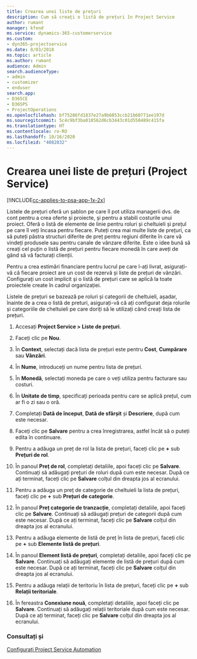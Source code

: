 ```yaml
---
title: Crearea unei liste de preţuri
description: Cum să creați o listă de prețuri în Project Service
author: rumant
manager: kfend
ms.service: dynamics-365-customerservice
ms.custom:
- dyn365-projectservice
ms.date: 8/03/2018
ms.topic: article
ms.author: rumant
audience: Admin
search.audienceType:
- admin
- customizer
- enduser
search.app:
- D365CE
- D365PS
- ProjectOperations
ms.openlocfilehash: bf75286fd1837e27a9b6053ccb21b60771ee197d
ms.sourcegitcommit: 5c4c9bf3ba018562d6cb3443c01d550489c415fa
ms.translationtype: HT
ms.contentlocale: ro-RO
ms.lasthandoff: 10/16/2020
ms.locfileid: "4082832"
---
```

# <a name="create-a-price-list-project-service"></a>Crearea unei liste de prețuri (Project Service)

[!INCLUDE[cc-applies-to-psa-app-1x-2x](../includes/cc-applies-to-psa-app-1x-2x.md)]

Listele de prețuri oferă un șablon pe care îl pot utiliza managerii dvs. de cont pentru a crea oferte și proiecte, și pentru a stabili costurile unui proiect. Oferă o listă de elemente de linie pentru roluri și cheltuieli și prețul pe care îl veți încasa pentru fiecare. Puteți crea mai multe liste de prețuri, ca să puteți păstra structuri diferite de preț pentru regiuni diferite în care vă vindeți produsele sau pentru canale de vânzare diferite. Este o idee bună să creați cel puțin o listă de prețuri pentru fiecare monedă în care aveți de gând să vă facturați clienții.  
  
Pentru a crea estimări financiare pentru lucrul pe care l-ați livrat, asigurați-vă că fiecare proiect are un cost de rezervă și liste de prețuri de vânzări. Configurați un cost implicit și o listă de prețuri care se aplică la toate proiectele create în cadrul organizației.  
  
Listele de prețuri se bazează pe roluri și categorii de cheltuieli, așadar, înainte de a crea o listă de preturi, asigurați-vă că ați configurat deja rolurile și categoriile de cheltuieli pe care doriți să le utilizați când creați lista de prețuri.  
  
1.  Accesați **Project Service > Liste de prețuri**.  
  
2.  Faceți clic pe **Nou**.  
  
3.  În **Context**, selectați dacă lista de prețuri este pentru **Cost**, **Cumpărare** sau **Vânzări**.  
  
4.  În **Nume**, introduceți un nume pentru lista de prețuri.  
  
5.  În **Monedă**, selectați moneda pe care o veți utiliza pentru facturare sau costuri.  
  
6.  În **Unitate de timp**, specificați perioada pentru care se aplică prețul, cum ar fi o zi sau o oră.  
  
7.  Completați **Dată de început**, **Dată de sfârșit** și **Descriere**, după cum este necesar.  
  
8.  Faceți clic pe **Salvare** pentru a crea înregistrarea, astfel încât să o puteți edita în continuare.  
  
9. Pentru a adăuga un preț de rol la lista de prețuri, faceți clic pe **+** sub **Prețuri de rol**.  
  
10. În panoul **Preț de rol**, completați detaliile, apoi faceți clic pe **Salvare**. Continuați să adăugați prețuri de roluri după cum este necesar. După ce ați terminat, faceți clic pe **Salvare** colțul din dreapta jos al ecranului.  
  
11. Pentru a adăuga un preț de categorie de cheltuieli la lista de prețuri, faceți clic pe **+** sub **Prețuri de categorie**.  
  
12. În panoul **Preț categorie de tranzacție**, completați detaliile, apoi faceți clic pe **Salvare**. Continuați să adăugați prețuri de categorii după cum este necesar. După ce ați terminat, faceți clic pe **Salvare** colțul din dreapta jos al ecranului.  
  
13. Pentru a adăuga elemente de listă de preț în lista de prețuri, faceți clic pe **+** sub **Elemente listă de prețuri**.  
  
14. În panoul **Element listă de prețuri**, completați detaliile, apoi faceți clic pe **Salvare**. Continuați să adăugați elemente de listă de prețuri după cum este necesar. După ce ați terminat, faceți clic pe **Salvare** colțul din dreapta jos al ecranului.  
  
15. Pentru a adăuga relații de teritoriu în lista de prețuri, faceți clic pe **+** sub **Relații teritoriale**.  
  
16. În fereastra **Conexiune nouă**, completați detaliile, apoi faceți clic pe **Salvare**. Continuați să adăugați relații teritoriale după cum este necesar. După ce ați terminat, faceți clic pe **Salvare** colțul din dreapta jos al ecranului.  
  
### <a name="see-also"></a>Consultați și  
 [Configurați Project Service Automation](../psa/configure.md)
